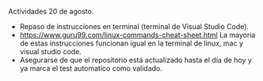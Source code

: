 Actividades 20 de agosto. 

- Repaso de instrucciones en terminal (terminal de Visual Studio Code). 
- https://www.guru99.com/linux-commands-cheat-sheet.html La mayoria de estas instrucciones funcionan igual en la terminal de linux, mac y visual studio code.
- Asegurarse de que el repositorio está actualizado hasta el día de hoy y ya marca el test automatico como validado. 
